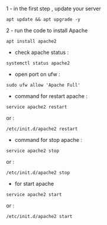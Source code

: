 1 - in the first step , update your server

```
apt update && apt upgrade -y
```

2 - run the code to install Apache

```
apt install apache2
```
 - check apache status :
```
systemctl status apache2
```
- open port on ufw :

```
sudo ufw allow 'Apache Full'
```
- command for restart apache :
```
service apache2 restart
```
or : 
```
/etc/init.d/apache2 restart
```
- command for stop apache :
```
service apache2 stop
```
or :
```
/etc/init.d/apache2 stop
```
- for start apache
```
service apache2 start
```
or :
```
/etc/init.d/apache2 start


